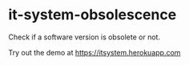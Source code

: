 # it-system-obsolescence
Check if a software version is obsolete or not.

Try out the demo at https://itsystem.herokuapp.com
